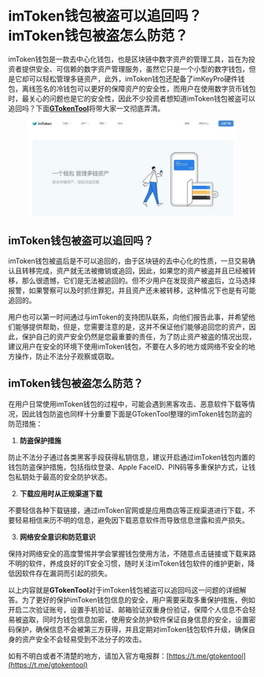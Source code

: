 # imToken钱包被盗可以追回吗？imToken钱包被盗怎么防范？

imToken钱包是一款去中心化钱包，也是区块链中数字资产的管理工具，旨在为投资者提供安全、可信赖的数字资产管理服务，虽然它只是一个小型的数字钱包，但是它却可以轻松管理多链资产，此外，imToken钱包还配备了imKeyPro硬件钱包，离线签名的冷钱包可以更好的保障资产的安全性，而用户在使用数字货币钱包时，最关心的问题也是它的安全性，因此不少投资者想知道imToken钱包被盗可以追回吗？下面[**GTokenTool**](https://www.gtokentool.com)将带大家一文彻底弄清。

<figure><img src="../.gitbook/assets/202412233028.png" alt=""><figcaption></figcaption></figure>

## imToken钱包被盗可以追回吗？

imToken钱包被盗后是不可以追回的，由于区块链的去中心化的性质，一旦交易确认且转移完成，资产就无法被撤销或追回，因此，如果您的资产被盗并且已经被转移，那么很遗憾，它们是无法被追回的。但不少用户在发现资产被盗后，立马选择报警，如果警察可以及时抓住罪犯，并且资产还未被转移，这种情况下也是有可能追回的。

用户也可以第一时间通过与imToken的支持团队联系，向他们报告此事，并希望他们能够提供帮助，但是，您需要注意的是，这并不保证他们能够追回您的资产，因此，保护自己的资产安全仍然是您最重要的责任，为了防止资产被盗的情况出现，建议用户在安全的环境下使用imToken钱包，不要在人多的地方或网络不安全的地方操作，防止不法分子观察或窃取。

## imToken钱包被盗怎么防范？

在用户日常使用imToken钱包的过程中，可能会遇到黑客攻击、恶意软件下载等情况，因此钱包防盗也同样十分重要下面是GTokenTool整理的imToken钱包防盗的防范措施：

1. **防盗保护措施**

防止不法分子通过各类黑客手段获得私钥信息，建议开启通过imToken钱包内置的钱包防盗保护措施，包括指纹登录、Apple FaceID、PIN码等多重保护方式，让钱包私钥处于最高的安全防护状态。

2. **下载应用时从正规渠道下载**

不要轻信各种下载链接，通过imToken官网或是应用商店等正规渠道进行下载，不要轻易相信来历不明的信息，避免因下载恶意软件而导致信息泄露和资产损失。

3. **网络安全意识和防范意识**

保持对网络安全的高度警惕并学会掌握钱包使用方法，不随意点击链接或下载来路不明的软件，养成良好的IT安全习惯，随时关注imToken钱包软件的维护更新，降低因软件存在漏洞而引起的损失。

以上内容就是**GTokenTool**对于imToken钱包被盗可以追回吗这一问题的详细解答。为了更好的保护imToken钱包信息的安全，用户需要采取多重保护措施，例如开启二次验证账号，设置手机验证、邮箱验证双重身份验证，保障个人信息不会轻易被盗取，同时为钱包信息加密，使用安全防护软件保证自身信息的安全，设置密码保护，确保信息不会被第三方获得，并且定期对imToken钱包软件升级，确保自身的资产安全不会轻易受到不法分子的攻击。

如有不明白或者不清楚的地方，请加入官方电报群：[https://t.me/gtokentool](https://t.me/gtokentool)

